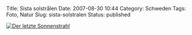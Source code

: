 Title: Sista solstrålen
Date: 2007-08-30 10:44
Category: Schweden
Tags: Foto, Natur
Slug: sista-solstralen
Status: published

[![Der letzte
Sonnenstrahl](/pic/blamarg_s.jpg "Der letzte Sonnenstrahl")](/pic/blamarg_l.jpg)

